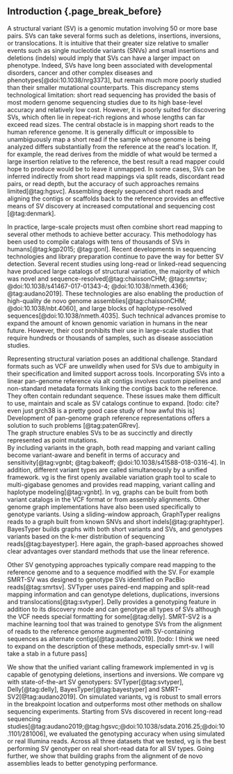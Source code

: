 ## Introduction {.page_break_before}

A structural variant (SV) is a genomic mutation involving 50 or more base pairs.
SVs can take several forms such as deletions, insertions, inversions, or translocations.
It is intuitive that their greater size relative to smaller events such as single nucleotide variants (SNVs) and small insertions and deletions (indels) would imply that SVs can have a larger impact on phenotype.
Indeed, SVs have long been associated with developmental disorders, cancer and other complex diseases and phenotypes[@doi:10.1038/nrg3373], but remain much more poorly studied than their smaller mutational counterparts.
This discrepancy stems technological limitation: short read sequencing has provided the basis of most modern genome sequencing studies due to its high base-level accuracy and relatively low cost. However, it is poorly suited for discovering SVs, which often lie in repeat-rich regions and whose lengths can far exceed read sizes.
The central obstacle is in mapping short reads to the human reference genome.
It is generally difficult or impossible to unambiguously map a short read if the sample whose genome is being analyzed differs substantially from the reference at the read's location.
If, for example, the read derives from the middle of what would be termed a large insertion relative to the reference, the best result a read mapper could hope to produce would be to leave it unmapped.
In some cases, SVs can be inferred indirectly from short read mappings via split reads, discordant read pairs, or read depth, but the accuracy of such approaches remains limited[@tag:hgsvc].
Assembling deeply sequenced short reads and aligning the contigs or scaffolds back to the reference provides an effective means of SV discovery at increased computational and sequencing cost [@tag:denmark]. 

In practice, large-scale projects must often combine short read mapping to several other methods to achieve better accuracy.
This methodology has been used to compile catalogs with tens of thousands of SVs in humans[@tag:kgp2015; @tag:gonl].
Recent developments in sequencing technologies and library preparation continue to pave the way for better SV detection.
Several recent studies using long-read or linked-read sequencing have produced large catalogs of structural variation, the majority of which was novel and sequence-resolved[@tag:chaissonCHM; @tag:smrtsv; @doi:10.1038/s41467-017-01343-4; @doi:10.1038/nmeth.4366; @tag:audano2019].
These technologies are also enabling the production of high-quality de novo genome assemblies[@tag:chaissonCHM; @doi:10.1038/nbt.4060], and large blocks of haplotype-resolved sequences[@doi:10.1038/nmeth.4035].
Such technical advances promise to expand the amount of known genomic variation in humans in the near future.
However, their cost prohibits their use in large-scale studies that require hundreds or thousands of samples, such as disease association studies.

Representing structural variation poses an additional challenge.
Standard formats such as VCF are unweildly when used for SVs due to ambiguity in their specification and limited support across tools.
Incorporating SVs into a linear pan-genome reference via alt contigs involves custom pipelines and non-standard metadata formats linking the contigs back to the reference.
They often contain redundant sequence.
These issues make them difficult to use, maintain and scale as SV catalogs continue to expand.
[todo: cite? even just grch38 is a pretty good case study of how awful this is]
Development of pan-genome graph reference representations offers a solution to such problems [@tag:patenGRrev].  
The graph structure enables SVs to be as succinctly and directly represented as point mutations.  
By including variants in the graph, both read mapping and variant calling become variant-aware and benefit in terms of accuracy and sensitivity[@tag:vgnbt; @tag:bakeoff; @doi:10.1038/s41588-018-0316-4].
In addition, different variant types are called simultaneously by a unified framework.
vg is the first openly available variation graph tool to scale to multi-gigabase genomes and provides read mapping, variant calling and haplotype modeling[@tag:vgnbt].
In vg, graphs can be built from both variant catalogs in the VCF format or from assembly alignments.
Other genome graph implementations have also been used specifically to genotype variants.
Using a sliding-window approach, GraphTyper realigns reads to a graph built from known SNVs and short indels[@tag:graphtyper].
BayesTyper builds graphs with both short variants and SVs, and genotypes variants based on the k-mer distribution of sequencing reads[@tag:bayestyper].
Here again, the graph-based approaches showed clear advantages over standard methods that use the linear reference.

Other SV genotyping approaches typically compare read mapping to the reference genome and to a sequence modified with the SV. 
For example SMRT-SV was designed to genotype SVs identified on PacBio reads[@tag:smrtsv].
SVTyper uses paired-end mapping and split-read mapping information and can genotype deletions, duplications, inversions and translocations[@tag:svtyper].
Delly provides a genotyping feature in addition to its discovery mode and can genotype all types of SVs although the VCF needs special formatting for some[@tag:delly].
SMRT-SV2 is a machine learning tool that was trained to genotype SVs from the alignment of reads to the reference genome augmented with SV-containing sequences as alternate contigs[@tag:audano2019].
[todo: I think we need to expand on the description of these methods, especially smrt-sv.  I will take a stab in a future pass]

We show that the unified variant calling framework implemented in vg is capable of genotyping deletions, insertions and inversions.
We compare vg with state-of-the-art SV genotypers: SVTyper[@tag:svtyper], Delly[@tag:delly], BayesTyper[@tag:bayestyper] and SMRT-SV2[@tag:audano2019].
On simulated variants, vg is robust to small errors in the breakpoint location and outperforms most other methods on shallow sequencing experiments.
Starting from SVs discovered in recent long-read sequencing studies[@tag:audano2019;@tag:hgsvc;@doi:10.1038/sdata.2016.25;@doi:10.1101/281006], we evaluated the genotyping accuracy when using simulated or real Illumina reads.
Across all three datasets that we tested, vg is the best performing SV genotyper on real short-read data for all SV types.
Going further, we show that building graphs from the alignment of de novo assemblies leads to better genotyping performance.

